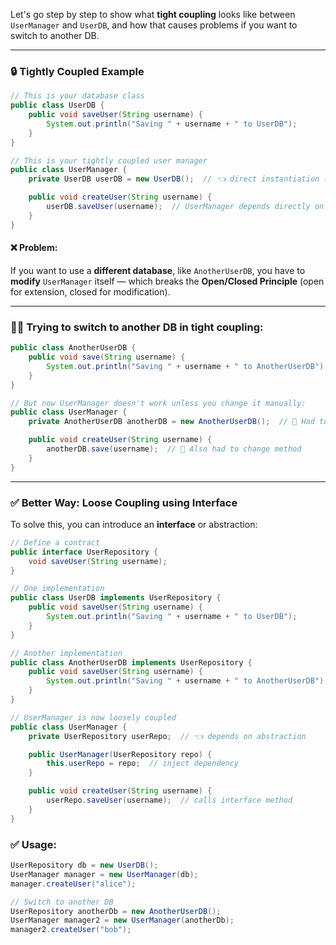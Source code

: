 Let's go step by step to show what **tight coupling** looks like between `UserManager` and `UserDB`, and how that causes problems if you want to switch to another DB.

---

### 🔒 **Tightly Coupled Example**

```java
// This is your database class
public class UserDB {
    public void saveUser(String username) {
        System.out.println("Saving " + username + " to UserDB");
    }
}

// This is your tightly coupled user manager
public class UserManager {
    private UserDB userDB = new UserDB();  // 👈 direct instantiation (tight coupling)

    public void createUser(String username) {
        userDB.saveUser(username);  // UserManager depends directly on UserDB
    }
}
```

#### ❌ Problem:
If you want to use a **different database**, like `AnotherUserDB`, you have to **modify** `UserManager` itself — which breaks the **Open/Closed Principle** (open for extension, closed for modification).

---

### 😵‍💫 Trying to switch to another DB in tight coupling:

```java
public class AnotherUserDB {
    public void save(String username) {
        System.out.println("Saving " + username + " to AnotherUserDB");
    }
}

// But now UserManager doesn't work unless you change it manually:
public class UserManager {
    private AnotherUserDB anotherDB = new AnotherUserDB();  // 🔧 Had to change here

    public void createUser(String username) {
        anotherDB.save(username);  // 🔧 Also had to change method
    }
}
```

---

### ✅ **Better Way: Loose Coupling using Interface**

To solve this, you can introduce an **interface** or abstraction:

```java
// Define a contract
public interface UserRepository {
    void saveUser(String username);
}

// One implementation
public class UserDB implements UserRepository {
    public void saveUser(String username) {
        System.out.println("Saving " + username + " to UserDB");
    }
}

// Another implementation
public class AnotherUserDB implements UserRepository {
    public void saveUser(String username) {
        System.out.println("Saving " + username + " to AnotherUserDB");
    }
}

// UserManager is now loosely coupled
public class UserManager {
    private UserRepository userRepo;  // 👈 depends on abstraction

    public UserManager(UserRepository repo) {
        this.userRepo = repo;  // inject dependency
    }

    public void createUser(String username) {
        userRepo.saveUser(username);  // calls interface method
    }
}
```

### ✅ Usage:
```java
UserRepository db = new UserDB();
UserManager manager = new UserManager(db);
manager.createUser("alice");

// Switch to another DB
UserRepository anotherDb = new AnotherUserDB();
UserManager manager2 = new UserManager(anotherDb);
manager2.createUser("bob");
```

